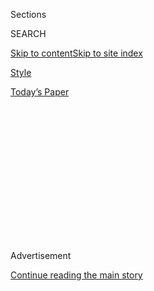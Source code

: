 <div id="app">

<div>

<div>

<div>

<div class="NYTAppHideMasthead css-1q2w90k e1suatyy0">

<div class="section css-ui9rw0 e1suatyy2">

<div class="css-eph4ug er09x8g0">

<div class="css-6n7j50">

</div>

<span class="css-1dv1kvn">Sections</span>

<div class="css-10488qs">

<span class="css-1dv1kvn">SEARCH</span>

</div>

[Skip to content](#site-content)[Skip to site
index](#site-index)

</div>

<div id="masthead-section-label" class="css-1wr3we4 eaxe0e00">

[Style](https://www.nytimes3xbfgragh.onion/section/style)

</div>

<div class="css-10698na e1huz5gh0">

</div>

</div>

<div id="masthead-bar-one" class="section hasLinks css-15hmgas e1csuq9d3">

<div class="css-uqyvli e1csuq9d0">

</div>

<div class="css-1uqjmks e1csuq9d1">

</div>

<div class="css-9e9ivx">

[](https://myaccount.nytimes3xbfgragh.onion/auth/login?response_type=cookie&client_id=vi)

</div>

<div class="css-1bvtpon e1csuq9d2">

[Today’s
Paper](https://www.nytimes3xbfgragh.onion/section/todayspaper)

</div>

</div>

</div>

</div>

<div data-aria-hidden="false">

<div id="site-content" data-role="main">

<div>

<div class="css-1aor85t" style="opacity:0.000000001;z-index:-1;visibility:hidden">

<div class="css-1hqnpie">

<div class="css-epjblv">

<span class="css-17xtcya">[Style](/section/style)</span><span class="css-x15j1o">|</span><span class="css-fwqvlz">‘You
Should Break Up With
Me’</span>

</div>

<div class="css-k008qs">

<div class="css-1iwv8en">

<span class="css-18z7m18"></span>

<div>

</div>

</div>

<span class="css-1n6z4y">https://nyti.ms/31UVNEU</span>

<div class="css-1705lsu">

<div class="css-4xjgmj">

<div class="css-4skfbu" data-role="toolbar" data-aria-label="Social Media Share buttons, Save button, and Comments Panel with current comment count" data-testid="share-tools">

  - 
  - 
  - 
  - 
    
    <div class="css-6n7j50">
    
    </div>

  - 

</div>

</div>

</div>

</div>

</div>

</div>

<div class="css-13pd83m">

</div>

<div id="top-wrapper" class="css-1sy8kpn">

<div id="top-slug" class="css-l9onyx">

Advertisement

</div>

[Continue reading the main
story](#after-top)

<div class="ad top-wrapper" style="text-align:center;height:100%;display:block;min-height:250px">

<div id="top" class="place-ad" data-position="top" data-size-key="top">

</div>

</div>

<div id="after-top">

</div>

</div>

<div>

<div id="sponsor-wrapper" class="css-1hyfx7x">

<div id="sponsor-slug" class="css-19vbshk">

Supported by

</div>

[Continue reading the main
story](#after-sponsor)

<div id="sponsor" class="ad sponsor-wrapper" style="text-align:center;height:100%;display:block">

</div>

<div id="after-sponsor">

</div>

</div>

<div class="css-186x18t">

Modern Love

</div>

<div class="css-9u9xp4 ehdk2mb0">

# ‘You Should Break Up With Me’

</div>

Life can be fleeting. She wanted to make sure he knew the risks of
connection.

<div class="css-79elbk" data-testid="photoviewer-wrapper">

<div class="css-z3e15g" data-testid="photoviewer-wrapper-hidden">

</div>

<div class="css-1a48zt4 ehw59r15" data-testid="photoviewer-children">

![<span class="css-cnj6d5 e1z0qqy90" itemprop="copyrightHolder"><span class="css-1ly73wi e1tej78p0">Credit...</span><span><span>Brian
Rea</span></span></span>](https://static01.graylady3jvrrxbe.onion/images/2020/09/06/fashion/06MODERN-EXHALE/06MODERN-EXHALE-articleLarge.jpg?quality=75&auto=webp&disable=upscale)

</div>

</div>

<div class="css-18e8msd">

<div class="css-vp77d3 epjyd6m0">

<div class="css-1baulvz">

By <span class="css-1baulvz last-byline" itemprop="name">Marjorie S.
Rosenthal</span>

</div>

</div>

  - 
    
    <div class="css-ld3wwf e16638kd2">
    
    Sept. 4,
    2020
    
    </div>

  - 
    
    <div class="css-4xjgmj">
    
    <div class="css-d8bdto" data-role="toolbar" data-aria-label="Social Media Share buttons, Save button, and Comments Panel with current comment count" data-testid="share-tools">
    
      - 
      - 
      - 
      - 
        
        <div class="css-6n7j50">
        
        </div>
    
      - 
    
    </div>
    
    </div>

</div>

</div>

<div class="section meteredContent css-1r7ky0e" name="articleBody" itemprop="articleBody">

<div class="css-1fanzo5 StoryBodyCompanionColumn">

<div class="css-53u6y8">

My husband, Amal, used to spend a lot of time in helicopters, his bow
tie peeking out of his flight suit. This was in Baltimore, where he and
I were pediatricians. Amal worked in a hospital’s intensive care unit,
and part of his job was flying with very sick children who needed to be
transferred by air. When I expressed worry about him doing this, he
would point out that more people die in cars than helicopters.

And then, four years and two children into our marriage, I watched from
a trailing car as the rear left tire exploded on the S.U.V. he was
driving, causing the vehicle to flip over twice, crushing him.

The ensuing grief, for me, felt like being near one of Amal’s landing
helicopters — a swirl of noise and confusion, the earth vibrating. In
the years since his death, my grief subsided — enough for me to consider
dating, of all people, a helicopter engineer.

Brian emailed me through Match.com about 13 years after Amal died. His
profile name was “RelaxExhale,” and he wrote that he believed in the
scientific method. A science-minded guy who was into yoga seemed a great
match for me.

</div>

</div>

<div class="css-1fanzo5 StoryBodyCompanionColumn">

<div class="css-53u6y8">

Over the phone, though, I learned that “RelaxExhale” was not about yoga;
it was Brian coaching himself to take the leap into online dating. By
then I was living in New Haven, Conn., and our first date was on a warm
Sunday morning at a coffee shop called Cafe Romeo.

*\[*[*Sign up for Love Letter, our weekly email about Modern Love,
weddings and
relationships.*](https://www.nytimes3xbfgragh.onion/newsletters/love-letter)*\]*

“I feel like you’re not like my kids’ pediatrician,” Brian said. “You do
other stuff.”

Clearly, he had Googled me.

“I do regular pediatrician stuff,” I said. “But I also teach research
skills to doctors and nurses who want to study things like asthma,
homelessness, diabetes.”

“I have diabetes\!” he said, a little too excitedly.

“I have colon cancer,” I said, which, in hindsight, seems like a
ridiculous response, but in the moment felt like the next step in the
conversation. “I have a port in my chest, under my skin, where I get
chemotherapy every two weeks.”

I realized I was divulging a lot for a first date. Not only was I a
widow and a single mother, but also a cancer patient. Wearing a blousy
linen white shirt over a pink tank top, I was glad he couldn’t see the
raised outline and persistent bruise over my embedded plastic
port-a-cath.

</div>

</div>

<div class="css-1fanzo5 StoryBodyCompanionColumn">

<div class="css-53u6y8">

“I have two ports,” Brian said. “I mean, not that I want to outdo you.”
He lifted his shirt to show me two clear tubes running from what looked
like high-tech Band-Aids on his belly to a black plastic box the size of
a beeper.

I did not lift my shirt to show off my port, but we declared ourselves
compatible enough for a second date.

We planned a hike and a swim at Bluff Point State Park, and Brian
offered to drive. I knew it was a little risky to give this relative
stranger my home address and agree to a daylong outing over 4th of July
weekend for our second date. But my adolescent daughters were at camp in
New Hampshire for two weeks, and Brian seemed like a good guy.

The day before, he texted: “Because I am Irish, I will bring plenty of
sunscreen.”

“Because I am a pediatrician,” I replied, “I will already have plenty of
sunscreen on.”

When I saw his car pull up, my heart lurched. I stood up from my porch
steps. Amal had been a part of every relationship I’d had since becoming
a widow. And here he was again: Brian was driving the same make and
model of S.U.V. as the one Amal died in.

I almost went back into my house to avoid the car, Brian, Amal, all of
it. “Relax, exhale,” I said to myself. I, too, believed in science. The
matching S.U.V.s were probably nothing but a coincidence.

</div>

</div>

<div class="css-1fanzo5 StoryBodyCompanionColumn">

<div class="css-53u6y8">

The traffic from New Haven to the state park was bumper to bumper. A
one-hour trip became two. On the day Amal died, the faulty car and tire
conspired with typical highway speeds to create the fatal crash. Amal
might not have died had traffic like this slowed him down.

As we drove, Brian told long stories of travels and family. I volleyed
back with my own. He was interested in my complicated,
pediatrician-widow-with-two-teenage-daughters-and-cancer life. He was
gracious in his empathy over Amal’s death but could not hold back his
engineer self from declaring his disappointment in our malfunctioning
S.U.V.

On a secluded part of the hike, we separated to change into our bathing
suits. Between the bushes, I fumbled with my shoulder strap to make sure
it covered my port. But when we reunited, I realized my concerns were
for naught; Brian blushed at the sight of me in my suit. He wasn’t
eyeing me as a person with cancer and wondering about my port. This was
a date.

After the swim, Brian checked one of his ports, ate some Craisins, and
gave himself insulin through the other port. We ate buttery lobster on
picnic tables near the beach, and later, in New Haven, licked ice cream
cones at little metal tables in front of the art museum.

I invited him to my neighbors’ 3rd of July potluck the next day. This
time when Brian showed up at my house in his death car and I rose from
my porch steps, he held a pan of potato salad, his deceased mother’s
recipe.

Of course, I laughed to myself, it was only fair. Brian needed to bring
a dead person from his side to our third date.

</div>

</div>

<div class="css-1fanzo5 StoryBodyCompanionColumn">

<div class="css-53u6y8">

On our first date, we had discussed talking and not talking about our
feelings.

“Like any good Irishman,” he said, “I don’t like to talk about my
feelings. Maybe I tell long, elliptical stories so I don’t have to.”

“Like any good Jewish woman, I talk about my feelings a lot,” I said.
“Do you want to know how I feel about my hangnail?”

That summer, we talked about Amal, Brian’s mother, my grandfather who
died from diabetes, and all the other dead people who were in this
relationship with us. When we walked on the beach and saw helicopters
overhead, Brian told me which ones he had worked on and where they were
likely going.

I didn’t talk about how the low survival rate of metastatic colon cancer
connected me to my own mortality. I knew all about being honest about
symptoms and prognosis, but I didn’t want to ruin what felt like a
carefree, fun fling. And Brian didn’t ask.

Four months later, as we hiked on fallen yellow leaves, I said, “You
should break up with me.”

My cancer had grown. I was about to go back on intensive chemotherapy
and my surgeon was planning to remove large parts of my colon, pancreas
and abdominal wall.

Brian had just returned from California and brought me earrings with
butterfly parts encased in plastic. He promised no butterflies had died
for my earrings, and I promised him that the right decision would be for
him to get out of this relationship.

</div>

</div>

<div class="css-1fanzo5 StoryBodyCompanionColumn">

<div class="css-53u6y8">

“What if I get really sick or die?” I said.

“But what if you get better?”

Who was this guy? One of the first things I learned about Brian was that
he believed in the scientific method. Every time he marveled at my
well-seeming, cancer-laden self, I was pretty sure he was comparing me
to what he had read and knew. He had the math skills to understand what
a 14 percent five-year survival rate meant.

Maybe “RelaxExhale” was more than Brian coaching himself to get online
and date. Maybe he was a yoga guy whose heart had veto power over his
engineer head.

Brian didn’t break up with me. And, as predicted, the 14-hour operation
left me sick with pancreatitis and sepsis. I had to go back into the
operating room for a small bowel obstruction, after which I was in and
out of the hospital for four months. Many of those times, Brian met me
in the E.R. and followed me to my room, where he would strum his
ukulele, make lip-syncing videos and sleep on the couch next to my bed.

When Brian had an extended business trip, he gave away his S.U.V*.* We
played that one more Irish than Jewish: We didn’t discuss how every time
I entered that car I’d wondered if I was going to die, or how its
absence now gave cancer a larger chance of doing me in.

On our hike in the fall before my surgery, I tried to teach Brian that
love always ends. Car crashes, diabetes, cancer. What happened instead
is he taught me that love is a long, elliptical story. And that, with
and without all of our ghosts, I was lucky to be a part of his.

</div>

</div>

<div>

</div>

<div class="css-1fanzo5 StoryBodyCompanionColumn">

<div class="css-53u6y8">

[Marjorie S. Rosenthal](https://twitter.com/marjoriesue) is a
pediatrician in New Haven, Connecticut.

Modern Love can be reached at <modernlove@NYTimes.com>.

Want more from Modern Love? Watch the [TV
series](https://www.nytimes3xbfgragh.onion/2019/09/12/style/modern-love-tv-show-trailer.html);
sign up for the
[newsletter](https://www.nytimes3xbfgragh.onion/newsletters/love-letter);
or listen to the
[podcast](https://www.nytimes3xbfgragh.onion/column/modern-love-podcast)
on
[iTunes](https://itunes.apple.com/us/podcast/modern-love/id1065559535?mt=2&version=meter+at+0&module=meter-Links&pgtype=article&contentId=&mediaId=&referrer=&priority=true&action=click&contentCollection=meter-links-click),
[Spotify](https://open.spotify.com/show/03Er7mSPq9IEewOgbPD3vO) or
[Google
Play](https://play.google.com/music/listen?u=0#/ps/Iktqjbkz7bychbnofblw32dik64).
We also have swag at [the NYT
Store](https://store.nytimes3xbfgragh.onion/collections/modern-love) and
a book, “[Modern Love: True Stories of Love, Loss, and
Redemption](https://www.penguinrandomhouse.com/books/623036/modern-love-revised-and-updated-by-edited-by-daniel-jones-with-contributions-by-andrew-rannells-ayelet-waldman-amy-krouse-rosenthal-veronica-chambers-and-more/).”

</div>

</div>

</div>

<div>

</div>

<div>

</div>

<div>

</div>

<div>

<div id="bottom-wrapper" class="css-1ede5it">

<div id="bottom-slug" class="css-l9onyx">

Advertisement

</div>

[Continue reading the main
story](#after-bottom)

<div id="bottom" class="ad bottom-wrapper" style="text-align:center;height:100%;display:block;min-height:90px">

</div>

<div id="after-bottom">

</div>

</div>

</div>

</div>

</div>

## Site Index

<div>

</div>

## Site Information Navigation

  - [© <span>2020</span> <span>The New York Times
    Company</span>](https://help.nytimes3xbfgragh.onion/hc/en-us/articles/115014792127-Copyright-notice)

<!-- end list -->

  - [NYTCo](https://www.nytco.com/)
  - [Contact
    Us](https://help.nytimes3xbfgragh.onion/hc/en-us/articles/115015385887-Contact-Us)
  - [Work with us](https://www.nytco.com/careers/)
  - [Advertise](https://nytmediakit.com/)
  - [T Brand Studio](http://www.tbrandstudio.com/)
  - [Your Ad
    Choices](https://www.nytimes3xbfgragh.onion/privacy/cookie-policy#how-do-i-manage-trackers)
  - [Privacy](https://www.nytimes3xbfgragh.onion/privacy)
  - [Terms of
    Service](https://help.nytimes3xbfgragh.onion/hc/en-us/articles/115014893428-Terms-of-service)
  - [Terms of
    Sale](https://help.nytimes3xbfgragh.onion/hc/en-us/articles/115014893968-Terms-of-sale)
  - [Site
    Map](https://spiderbites.nytimes3xbfgragh.onion)
  - [Help](https://help.nytimes3xbfgragh.onion/hc/en-us)
  - [Subscriptions](https://www.nytimes3xbfgragh.onion/subscription?campaignId=37WXW)

</div>

</div>

</div>

</div>
